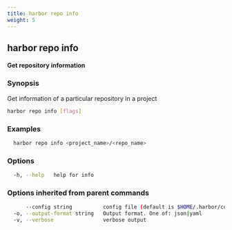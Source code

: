 ```yaml
---
title: harbor repo info
weight: 5
---
```

## harbor repo info

#### Get repository information

### Synopsis

Get information of a particular repository in a project

```sh
harbor repo info [flags]
```

### Examples

```sh
  harbor repo info <project_name>/<repo_name>
```

### Options

```sh
  -h, --help   help for info
```

### Options inherited from parent commands

```sh
      --config string          config file (default is $HOME/.harbor/config.yaml) (default "/home/user/.harbor/config.yaml")
  -o, --output-format string   Output format. One of: json|yaml
  -v, --verbose                verbose output
```

